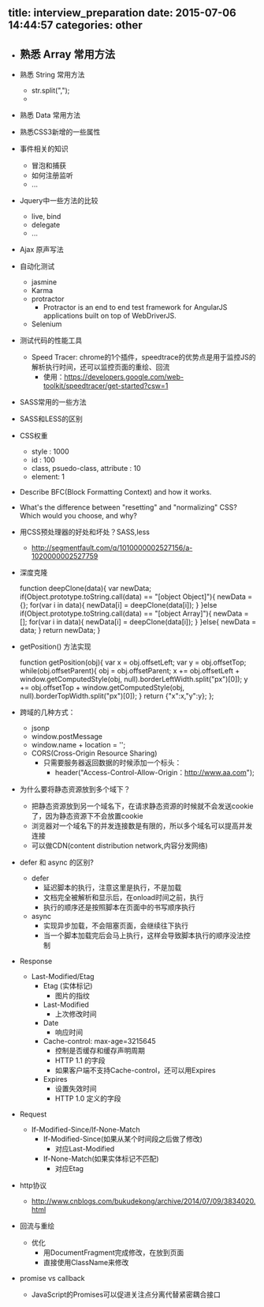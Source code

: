 title: interview_preparation
date: 2015-07-06 14:44:57
categories: other
---
* 熟悉 Array 常用方法
  -

* 熟悉 String 常用方法
  - str.split(",");
  -

* 熟悉 Data 常用方法

* 熟悉CSS3新增的一些属性

* 事件相关的知识
  - 冒泡和捕获
  - 如何注册监听
  - ...

* Jquery中一些方法的比较
  - live, bind
  - delegate
  - ...

* Ajax 原声写法

* 自动化测试
  - jasmine
  - Karma
  - protractor
    * Protractor is an end to end test framework for AngularJS applications built on top of WebDriverJS.
  - Selenium

* 测试代码的性能工具
  - Speed Tracer: chrome的1个插件，speedtrace的优势点是用于监控JS的解析执行时间，还可以监控页面的重绘、回流
    * 使用：https://developers.google.com/web-toolkit/speedtracer/get-started?csw=1

* SASS常用的一些方法

* SASS和LESS的区别

* CSS权重
  - style : 1000
  - id : 100
  - class, psuedo-class, attribute : 10
  - element: 1

* Describe BFC(Block Formatting Context) and how it works.

* What's the difference between "resetting" and "normalizing" CSS? Which would you choose, and why?

* 用CSS预处理器的好处和坏处？SASS,less
  - http://segmentfault.com/q/1010000002527156/a-1020000002527759

* 深度克隆

  function deepClone(data){
    var newData;
    if(Object.prototype.toString.call(data) == "[object Object]"){
      newData = {};
      for(var i in data){
        newData[i] = deepClone(data[i]);
      }
    }else if(Object.prototype.toString.call(data) == "[object Array]"){
      newData = [];
      for(var i in data){
        newData[i] = deepClone(data[i]);
      }
    }else{
      newData = data;
    }
    return newData;
  }

* getPosition() 方法实现

  function getPosition(obj){
   var x = obj.offsetLeft;
   var y = obj.offsetTop;
   while(obj.offsetParent){
      obj = obj.offsetParent;
      x += obj.offsetLeft + window.getComputedStyle(obj, null).borderLeftWidth.split("px")[0]);
      y += obj.offsetTop + window.getComputedStyle(obj, null).borderTopWidth.split("px")[0]);
   }
   return {"x":x,"y":y};
  };

* 跨域的几种方式：
  * jsonp
  * window.postMessage
  * window.name + location = '';
  * CORS(Cross-Origin Resource Sharing)
    - 只需要服务器返回数据的时候添加一个标头：
      * header("Access-Control-Allow-Origin：http://www.aa.com");

* 为什么要将静态资源放到多个域下？
  * 把静态资源放到另一个域名下，在请求静态资源的时候就不会发送cookie了，因为静态资源下不会放置cookie
  * 浏览器对一个域名下的并发连接数是有限的，所以多个域名可以提高并发连接
  * 可以做CDN(content distribution network,内容分发网络)

* defer 和 async 的区别?
  - defer
    * 延迟脚本的执行，注意这里是执行，不是加载
    * 文档完全被解析和显示后，在onload时间之前，执行
    * 执行的顺序还是按照脚本在页面中的书写顺序执行
  - async
    * 实现异步加载，不会阻塞页面，会继续往下执行
    * 当一个脚本加载完后会马上执行，这样会导致脚本执行的顺序没法控制

* Response
  - Last-Modified/Etag
    - Etag (实体标记)
      * 图片的指纹
    - Last-Modified
      * 上次修改时间
    - Date
      * 响应时间
    - Cache-control: max-age=3215645
      * 控制是否缓存和缓存声明周期
      * HTTP 1.1 的字段
      * 如果客户端不支持Cache-control，还可以用Expires
    - Expires
      * 设置失效时间
      * HTTP 1.0 定义的字段



* Request
  - If-Modified-Since/If-None-Match
    - If-Modified-Since(如果从某个时间段之后做了修改)
      * 对应Last-Modified
    - If-None-Match(如果实体标记不匹配)
      * 对应Etag

* http协议
  - http://www.cnblogs.com/bukudekong/archive/2014/07/09/3834020.html

* 回流与重绘
  - 优化
    * 用DocumentFragment完成修改，在放到页面
    * 直接使用ClassName来修改

* promise vs callback
  * JavaScript的Promises可以促进关注点分离代替紧密耦合接口